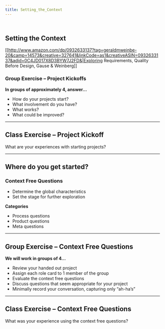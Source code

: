 ```yaml
---
title: Setting_the_Context
---
```

```
  
```
## Setting the Context
[[http://www.amazon.com/dp/0932633137?tag=geraldmweinbe-20&camp=14573&creative=327641&linkCode=as1&creativeASIN=0932633137&adid=0C4JD017X8D3BYW7J2FD&|Exploring Requirements, Quality Before Design, Gause & Weinberg]]
### Group Exercise – Project Kickoffs
**In groups of approximately 4, answer…**
* How do your projects start?
* What involvement do you have?
* What works?
* What could be improved? 

----
## Class Exercise – Project Kickoff
What are your experiences with starting projects?

----
## Where do you get started?
### Context Free Questions
* Determine the global characteristics 
* Set the stage for further exploration

**Categories**
* Process questions
* Product questions
* Meta questions

----
## Group Exercise – Context Free Questions
**We will work in groups of 4…**
* Review your handed out project
* Assign each role card to 1 member of the group
* Evaluate the context free questions
* Discuss questions that seem appropriate for your project
* Minimally record your conversation, capturing only “ah-ha’s”

----
## Class Exercise – Context Free Questions
What was your experience using the context free questions?